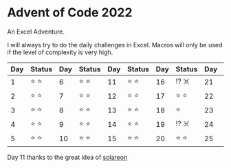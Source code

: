 # **Advent of Code 2022**

An Excel Adventure.

I will always try to do the daily challenges in Excel. Macros will only be used if the level of complexity is very high.



| Day  | Status | Day  | Status | Day  | Status | Day  | Status | Day  | Status |
| ---- | ------ | ---- | ------ | ---- | ------ | ---- | ------ | ---- | ------ |
| 1 | :star: :star: | 6 | :star: :star: | 11 | :star: :star:  | 16 | :interrobang: :skull_and_crossbones:  | 21 | :star: :star:  |
| 2 | :star: :star: | 7 | :star: :star: | 12 | :star: :star:  | 17 | :star: :star:  | 22 | :star: |
| 3 | :star: :star: | 8 | :star: :star: | 13 | :star: :star:  | 18 | :star: | 23 | :calendar: |
| 4 | :star: :star: | 9 | :star: :star: | 14 | :star: :star:  | 19 | :interrobang: :skull_and_crossbones:  | 24 | :calendar: |
| 5 | :star: :star: | 10 |  :star: :star: | 15 | :star: :star:  | 20 | :star: :star: | 25 | :calendar: |

Day 11 thanks to the great idea of [solareon](https://github.com/solareon/aoc-excel-2022/blob/main/AoC2022_Day11_demo.xlsx)
